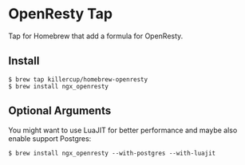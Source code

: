 # OpenResty Tap

Tap for Homebrew that add a formula for OpenResty.

## Install

    $ brew tap killercup/homebrew-openresty
    $ brew install ngx_openresty

## Optional Arguments

You might want to use LuaJIT for better performance and maybe also enable support Postgres:

    $ brew install ngx_openresty --with-postgres --with-luajit
